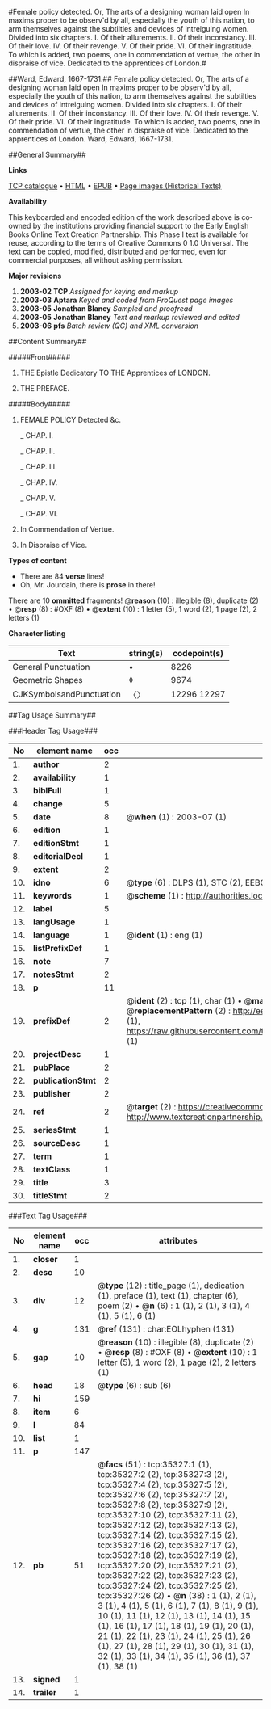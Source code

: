 #Female policy detected. Or, The arts of a designing woman laid open In maxims proper to be observ'd by all, especially the youth of this nation, to arm themselves against the subtilties and devices of intreiguing women. Divided into six chapters. I. Of their allurements. II. Of their inconstancy. III. Of their love. IV. Of their revenge. V. Of their pride. VI. Of their ingratitude. To which is added, two poems, one in commendation of vertue, the other in dispraise of vice. Dedicated to the apprentices of London.#

##Ward, Edward, 1667-1731.##
Female policy detected. Or, The arts of a designing woman laid open In maxims proper to be observ'd by all, especially the youth of this nation, to arm themselves against the subtilties and devices of intreiguing women. Divided into six chapters. I. Of their allurements. II. Of their inconstancy. III. Of their love. IV. Of their revenge. V. Of their pride. VI. Of their ingratitude. To which is added, two poems, one in commendation of vertue, the other in dispraise of vice. Dedicated to the apprentices of London.
Ward, Edward, 1667-1731.

##General Summary##

**Links**

[TCP catalogue](http://www.ota.ox.ac.uk/tcp/)  • 
[HTML](http://tei.it.ox.ac.uk/tcp/Texts-HTML/free/A67/A67503.html)  • 
[EPUB](http://tei.it.ox.ac.uk/tcp/Texts-EPUB/free/A67/A67503.epub) • 
[Page images (Historical Texts)](https://data.historicaltexts.jisc.ac.uk/view?pubId=eebo-99830866e&pageId=eebo-99830866e-35327-1)

**Availability**

This keyboarded and encoded edition of the
	       work described above is co-owned by the institutions
	       providing financial support to the Early English Books
	       Online Text Creation Partnership. This Phase I text is
	       available for reuse, according to the terms of Creative
	       Commons 0 1.0 Universal. The text can be copied,
	       modified, distributed and performed, even for
	       commercial purposes, all without asking permission.

**Major revisions**

1. __2003-02__ __TCP__ *Assigned for keying and markup*
1. __2003-03__ __Aptara__ *Keyed and coded from ProQuest page images*
1. __2003-05__ __Jonathan Blaney__ *Sampled and proofread*
1. __2003-05__ __Jonathan Blaney__ *Text and markup reviewed and edited*
1. __2003-06__ __pfs__ *Batch review (QC) and XML conversion*

##Content Summary##

#####Front#####

1. THE
Epistle Dedicatory
TO THE
Apprentices of LONDON.

1. THE
PREFACE.

#####Body#####

1. FEMALE POLICY
Detected &c.

    _ CHAP. I.

    _ CHAP. II.

    _ CHAP. III.

    _ CHAP. IV.

    _ CHAP. V.

    _ CHAP. VI.

1. In Commendation of Vertue.

1. In Dispraise of Vice.

**Types of content**

  * There are 84 **verse** lines!
  * Oh, Mr. Jourdain, there is **prose** in there!

There are 10 **ommitted** fragments! 
 @__reason__ (10) : illegible (8), duplicate (2)  •  @__resp__ (8) : #OXF (8)  •  @__extent__ (10) : 1 letter (5), 1 word (2), 1 page (2), 2 letters (1)

**Character listing**


|Text|string(s)|codepoint(s)|
|---|---|---|
|General Punctuation|•|8226|
|Geometric Shapes|◊|9674|
|CJKSymbolsandPunctuation|〈〉|12296 12297|

##Tag Usage Summary##

###Header Tag Usage###

|No|element name|occ|attributes|
|---|---|---|---|
|1.|__author__|2||
|2.|__availability__|1||
|3.|__biblFull__|1||
|4.|__change__|5||
|5.|__date__|8| @__when__ (1) : 2003-07 (1)|
|6.|__edition__|1||
|7.|__editionStmt__|1||
|8.|__editorialDecl__|1||
|9.|__extent__|2||
|10.|__idno__|6| @__type__ (6) : DLPS (1), STC (2), EEBO-CITATION (1), PROQUEST (1), VID (1)|
|11.|__keywords__|1| @__scheme__ (1) : http://authorities.loc.gov/ (1)|
|12.|__label__|5||
|13.|__langUsage__|1||
|14.|__language__|1| @__ident__ (1) : eng (1)|
|15.|__listPrefixDef__|1||
|16.|__note__|7||
|17.|__notesStmt__|2||
|18.|__p__|11||
|19.|__prefixDef__|2| @__ident__ (2) : tcp (1), char (1)  •  @__matchPattern__ (2) : ([0-9\-]+):([0-9IVX]+) (1), (.+) (1)  •  @__replacementPattern__ (2) : http://eebo.chadwyck.com/downloadtiff?vid=$1&page=$2 (1), https://raw.githubusercontent.com/textcreationpartnership/Texts/master/tcpchars.xml#$1 (1)|
|20.|__projectDesc__|1||
|21.|__pubPlace__|2||
|22.|__publicationStmt__|2||
|23.|__publisher__|2||
|24.|__ref__|2| @__target__ (2) : https://creativecommons.org/publicdomain/zero/1.0/ (1), http://www.textcreationpartnership.org/docs/. (1)|
|25.|__seriesStmt__|1||
|26.|__sourceDesc__|1||
|27.|__term__|1||
|28.|__textClass__|1||
|29.|__title__|3||
|30.|__titleStmt__|2||


###Text Tag Usage###

|No|element name|occ|attributes|
|---|---|---|---|
|1.|__closer__|1||
|2.|__desc__|10||
|3.|__div__|12| @__type__ (12) : title_page (1), dedication (1), preface (1), text (1), chapter (6), poem (2)  •  @__n__ (6) : 1 (1), 2 (1), 3 (1), 4 (1), 5 (1), 6 (1)|
|4.|__g__|131| @__ref__ (131) : char:EOLhyphen (131)|
|5.|__gap__|10| @__reason__ (10) : illegible (8), duplicate (2)  •  @__resp__ (8) : #OXF (8)  •  @__extent__ (10) : 1 letter (5), 1 word (2), 1 page (2), 2 letters (1)|
|6.|__head__|18| @__type__ (6) : sub (6)|
|7.|__hi__|159||
|8.|__item__|6||
|9.|__l__|84||
|10.|__list__|1||
|11.|__p__|147||
|12.|__pb__|51| @__facs__ (51) : tcp:35327:1 (1), tcp:35327:2 (2), tcp:35327:3 (2), tcp:35327:4 (2), tcp:35327:5 (2), tcp:35327:6 (2), tcp:35327:7 (2), tcp:35327:8 (2), tcp:35327:9 (2), tcp:35327:10 (2), tcp:35327:11 (2), tcp:35327:12 (2), tcp:35327:13 (2), tcp:35327:14 (2), tcp:35327:15 (2), tcp:35327:16 (2), tcp:35327:17 (2), tcp:35327:18 (2), tcp:35327:19 (2), tcp:35327:20 (2), tcp:35327:21 (2), tcp:35327:22 (2), tcp:35327:23 (2), tcp:35327:24 (2), tcp:35327:25 (2), tcp:35327:26 (2)  •  @__n__ (38) : 1 (1), 2 (1), 3 (1), 4 (1), 5 (1), 6 (1), 7 (1), 8 (1), 9 (1), 10 (1), 11 (1), 12 (1), 13 (1), 14 (1), 15 (1), 16 (1), 17 (1), 18 (1), 19 (1), 20 (1), 21 (1), 22 (1), 23 (1), 24 (1), 25 (1), 26 (1), 27 (1), 28 (1), 29 (1), 30 (1), 31 (1), 32 (1), 33 (1), 34 (1), 35 (1), 36 (1), 37 (1), 38 (1)|
|13.|__signed__|1||
|14.|__trailer__|1||
